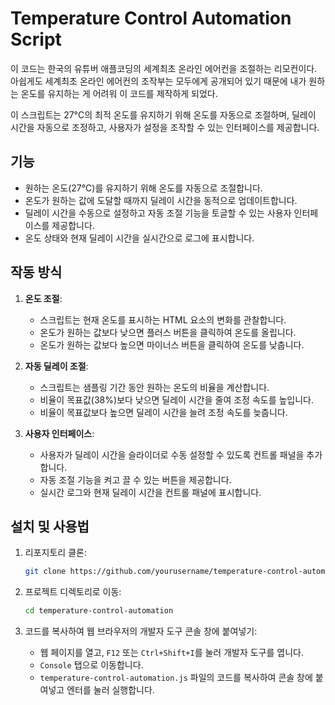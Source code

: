 # Temperature Control Automation Script

이 코드는 한국의 유튜버 애플코딩의 세계최초 온라인 에어컨을 조절하는 리모컨이다. 아쉽게도 세계최초 온라인 에어컨의 조작부는 모두에게 공개되어 있기 때문에 내가 원하는 온도를 유지하는 게 어려워 이 코드를 제작하게 되었다.

이 스크립트는 27°C의 최적 온도를 유지하기 위해 온도를 자동으로 조절하며, 딜레이 시간을 자동으로 조정하고, 사용자가 설정을 조작할 수 있는 인터페이스를 제공합니다.

## 기능

- 원하는 온도(27°C)를 유지하기 위해 온도를 자동으로 조절합니다.
- 온도가 원하는 값에 도달할 때까지 딜레이 시간을 동적으로 업데이트합니다.
- 딜레이 시간을 수동으로 설정하고 자동 조절 기능을 토글할 수 있는 사용자 인터페이스를 제공합니다.
- 온도 상태와 현재 딜레이 시간을 실시간으로 로그에 표시합니다.

## 작동 방식

1. **온도 조절**:
    - 스크립트는 현재 온도를 표시하는 HTML 요소의 변화를 관찰합니다.
    - 온도가 원하는 값보다 낮으면 플러스 버튼을 클릭하여 온도를 올립니다.
    - 온도가 원하는 값보다 높으면 마이너스 버튼을 클릭하여 온도를 낮춥니다.

2. **자동 딜레이 조절**:
    - 스크립트는 샘플링 기간 동안 원하는 온도의 비율을 계산합니다.
    - 비율이 목표값(38%)보다 낮으면 딜레이 시간을 줄여 조정 속도를 높입니다.
    - 비율이 목표값보다 높으면 딜레이 시간을 늘려 조정 속도를 늦춥니다.

3. **사용자 인터페이스**:
    - 사용자가 딜레이 시간을 슬라이더로 수동 설정할 수 있도록 컨트롤 패널을 추가합니다.
    - 자동 조절 기능을 켜고 끌 수 있는 버튼을 제공합니다.
    - 실시간 로그와 현재 딜레이 시간을 컨트롤 패널에 표시합니다.

## 설치 및 사용법

1. 리포지토리 클론:
    ```sh
    git clone https://github.com/yourusername/temperature-control-automation.git
    ```

2. 프로젝트 디렉토리로 이동:
    ```sh
    cd temperature-control-automation
    ```

3. 코드를 복사하여 웹 브라우저의 개발자 도구 콘솔 창에 붙여넣기:
    - 웹 페이지를 열고, `F12` 또는 `Ctrl+Shift+I`를 눌러 개발자 도구를 엽니다.
    - `Console` 탭으로 이동합니다.
    - `temperature-control-automation.js` 파일의 코드를 복사하여 콘솔 창에 붙여넣고 엔터를 눌러 실행합니다.
